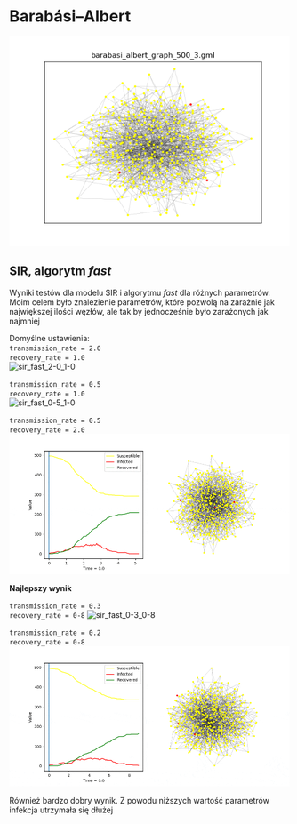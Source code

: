 # Barabási–Albert
![graph](barabasi_albert_graph_500_3.png)

## SIR, algorytm _fast_

Wyniki testów dla modelu SIR i algorytmu _fast_ dla różnych parametrów.   
Moim celem było znalezienie parametrów, które pozwolą na zarażnie jak największej ilości węzłów, 
 ale tak by jednocześnie było zarażonych jak najmniej

Domyślne ustawienia:  
`transmission_rate = 2.0`  
`recovery_rate = 1.0`  
![sir_fast_2-0_1-0](sir_fast_2-0_1-0.gif)

`transmission_rate = 0.5`  
`recovery_rate = 1.0`  
![sir_fast_0-5_1-0](sir_fast_0-5_1-0.gif)

`transmission_rate = 0.5`  
`recovery_rate = 2.0`  
![sir_fast_0-5_2-0](sir_fast_0-5_2-0.gif)

**Najlepszy wynik**

`transmission_rate = 0.3`  
`recovery_rate = 0-8`
![sir_fast_0-3_0-8](sir_fast_0-3_0-8.gif)

`transmission_rate = 0.2`  
`recovery_rate = 0-8`
![sir_fast_0-2_0-8](sir_fast_0-2_0-8.gif)

Również bardzo dobry wynik. Z powodu niższych wartość parametrów infekcja utrzymała się dłużej